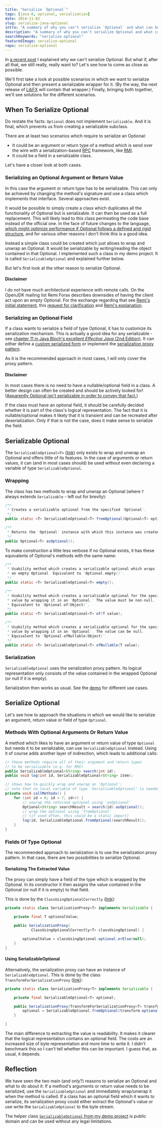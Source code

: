 ```yaml
---
title: "Serialize `Optional`"
tags: [java-8, optional, serialization]
date: 2014-11-02
slug: serialize-java-optional
intro: "A summary of why you can't serialize `Optional` and what can be done to deal with that limitation if necessary."
description: "A summary of why you can't serialize Optional and what can be done to deal with that limitation if necessary."
searchKeywords: "serialize optional"
featuredImage: serialize-optional
repo: serialize-optional
---
```


In [a recent post](why-isnt-java-optional-serializable) I explained why we can't serialize Optional.
But what if, after all that, we still really, really want to?
Let's see how to come as close as possible.

We'll first take a look at possible scenarios in which we want to serialize Optional and then present a serializable wrapper for it.
(By the way, the next release of [LibFX](tag:libfx) will contain that wrapper.)
Finally, bringing both together, we'll see solutions for the different scenarios.

## When To Serialize Optional

Do restate the facts: `Optional` does not implement `Serializable`.
And it is final, which prevents us from creating a serializable subclass.

There are at least two scenarios which require to serialize an Optional:

-   It could be an argument or return type of a method which is send over the wire with a serialization-based [RPC](http://en.wikipedia.org/wiki/Remote_procedure_call) framework, like [RMI](http://en.wikipedia.org/wiki/Java_remote_method_invocation).
-   It could be a field in a serializable class.

Let's have a closer look at both cases.

### Serializing an Optional Argument or Return Value

In this case the argument or return type has to be serializable.
This can only be achieved by changing the method's signature and use a class which implements that interface.
Several approaches exist.

It would be possible to simply create a class which duplicates all the functionality of Optional but is serializable.
It can then be used as a full replacement.
This will likely lead to this class permeating the code base instead of the official one.
In the face of future changes to the language, [which might optimize performance if Optional follows a defined and rigid structure](why-isnt-java-optional-serializable#value-types), and for various other reasons I don't think this is a good idea.

Instead a simple class could be created which just allows to wrap and unwrap an Optional.
It would be serializable by writing/reading the object contained in that Optional.
I implemented such a class in my demo project.
It is called `SerializableOptional` and explained further below.

But let's first look at the other reason to serialize Optional.

#### Disclaimer

I do not have much architectural experience with remote calls.
On the OpenJDK mailing list Remi Forax describes downsides of having the client act upon an empty Optional.
For the exchange regarding that see [Remi's initial statement](http://mail.openjdk.java.net/pipermail/jdk8-dev/2013-September/003218.html), this [request for clarification](http://mail.openjdk.java.net/pipermail/jdk8-dev/2013-September/003221.html) and [Remi's explanation](http://mail.openjdk.java.net/pipermail/jdk8-dev/2013-September/003223.html).

### Serializing an Optional Field

If a class wants to serialize a field of type Optional, it has to customize its serialization mechanism.
This is actually a good idea for any serializable - see [chapter 11 in Java Bloch's excellent *Effective Java* (2nd Edition)](http://books.google.de/books?id=ka2VUBqHiWkC&pg=PA289&source=gbs_toc_r&cad=3#v=onepage&q&f=false).
It can either define a [custom serialized form](java-concepts-serialization#custom-serialized-form) or implement the [serialization proxy pattern](java-serialization-proxy-pattern).

As it is the recommended approach in most cases, I will only cover the proxy pattern.

#### Disclaimer

In most cases there is no need to have a nullable/optional field in a class.
A better design can often be created and should be actively looked for!
([Apparently Optional isn't serializable in order to convey that fact.](why-isnt-java-optional-serializable#return-type))

If the class must have an optional field, it should be carefully decided whether it is part of the class's logical representation.
The fact that it is nullable/optional makes it likely that it is transient and can be recreated after deserialization.
Only if that is not the case, does it make sense to serialize the field.

## Serializable Optional

The `SerializableOptional<T>` ([link](https://github.com/nipafx/demo-serialize-optional/blob/master/src/org/codefx/lab/optional/SerializableOptional.java)) only exists to wrap and unwrap an Optional and offers little of its features.
In the case of arguments or return values, it can (and in most cases should) be used without even declaring a variable of type `SerializableOptional`.

### Wrapping

The class has two methods to wrap and unwrap an Optional (where `T` always extends `Serializable` - left out for brevity):

```java
/**
 * Creates a serializable optional from the specified 'Optional'.
 */
public static <T> SerializableOptional<T> fromOptional(Optional<T> optional);

/**
 * Returns the 'Optional' instance with which this instance was created.
 */
public Optional<T> asOptional();
```

To make construction a little less verbose if no Optional exists, it has these equivalents of Optional's methods with the same name:

```java
/**
 * Usability method which creates a serializable optional which wraps
 * an empty Optional. Equivalent to 'Optional.empty()'.
 */
public static <T> SerializableOptional<T> empty();

/**
 * Usability method which creates a serializable optional for the specified
 * value by wrapping it in an 'Optional.' The value must be non-null.
 * Equivalent to 'Optional.of(Object)'.
 */
public static <T> SerializableOptional<T> of(T value);

/**
 * Usability method which creates a serializable optional for the specified
 * value by wrapping it in an 'Optional'. The value can be null.
 * Equivalent to 'Optional.ofNullable(Object)'.
 */
public static <T> SerializableOptional<T> ofNullable(T value);
```

### Serialization

`SerializableOptional` uses the serialization proxy pattern.
Its logical representation only consists of the value contained in the wrapped Optional (or null if it is empty).

Serialization then works as usual.
See the [demo](https://github.com/nipafx/demo-serialize-optional/blob/master/src/org/codefx/lab/optional/Demo.java) for different use cases.

## Serialize Optional

Let's see how to approach the situations in which we would like to serialize an argument, return value or field of type `Optional`.

### Methods With Optional Arguments Or Return Value

A method which likes to have an argument or return value of type `Optional` but needs it to be serializable, can use `SerializableOptional` instead.
Using it of course adds another layer of indirection, which leads to additional calls:

```java
// these methods require all of their argument and return types
// to be serializable (e.g. for RMI)
public SerializableOptional<String> search(int id);
public void log(int id, SerializableOptional<String> item);

// shows how to quickly wrap and unwrap an 'Optional';
// note that no local variable of type 'SerializableOptional' is needed
private void callMethods() {
	for (int id = 0; id < 7; id++) {
		// unwrap the returned optional using 'asOptional'
		Optional<String> searchResult = search(id).asOptional();
		// wrap the optional using 'fromOptional'
		// (if used often, this could be a static import)
		log(id, SerializableOptional.fromOptional(searchResult));
	}
}
```

### Fields Of Type Optional

The recommended approach to serialization is to use the serialization proxy pattern.
In that case, there are two possibilities to serialize Optional.

#### Serializing The Extracted Value

The proxy can simply have a field of the type which is wrapped by the Optional.
In its constructor it then assigns the value contained in the Optional (or null if it is empty) to that field.

This is done by the `ClassUsingOptionalCorrectly` ([link](https://github.com/nipafx/demo-serialize-optional/blob/master/src/org/codefx/lab/optional/ClassUsingOptionalCorrectly.java)):

```java
private static class SerializationProxy<T> implements Serializable {

	private final T optionalValue;

	public SerializationProxy(
			ClassUsingOptionalCorrectly<T> classUsingOptional) {

		optionalValue = classUsingOptional.optional.orElse(null);
	}
}
```

#### Using SerializableOptional

Alternatively, the serialization proxy can have an instance of `SerializableOptional`.
This is done by the class `TransformForSerializationProxy` ([link](https://github.com/nipafx/demo-serialize-optional/blob/master/src/org/codefx/lab/optional/TransformForSerializationProxy.java)):

```java
private static class SerializationProxy<T> implements Serializable {

	private final SerializableOptional<T> optional;

	public SerializationProxy(TransformForSerializationProxy<T> transform) {
		optional = SerializableOptional.fromOptional(transform.optional);
	}

}
```

The main difference to extracting the value is readability.
It makes it clearer that the logical representation contains an optional field.
The costs are an increased size of byte representation and more time to write it.
I didn't benchmark this so I can't tell whether this can be important.
I guess that, as usual, it depends.

## Reflection

We have seen the two main (and only?) reasons to serialize an Optional and what to do about it: If a method's arguments or return value needs to be serialized, use the `SerializableOptional` and immediately wrap/unwrap it when the method is called.
If a class has an optional field which it wants to serialize, its serialization proxy could either extract the Optional's value or use write the `SerializableOptional` to the byte stream.

The helper class [`SerializableOptional` from my demo project](https://github.com/nipafx/demo-serialize-optional/blob/master/src/org/codefx/lab/optional/SerializableOptional.java) is public domain and can be used without any legal limitations.
